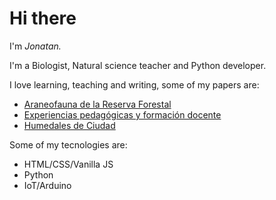 # Hi there 

I'm *Jonatan.*

I'm a Biologist, Natural science teacher and Python developer.

I love learning, teaching and writing, some of my papers are:

- [Araneofauna de la Reserva Forestal](https://www.researchgate.net/publication/325496884_Araneofauna_De_La_Reserva_Forestal_Protectora_Serrania_De_Coraza_Sucre-Colombia)
- [Experiencias pedagógicas y formación docente](https://www.researchgate.net/publication/380661401_Saberes_contextos_y_experiencias_significativas_de_la_educacion_en_el_municipio_de_Rionegro)
- [Humedales de Ciudad](https://www.cornare.gov.co/documentos/humedales-de-ciudad.pdf)



Some of my tecnologies are:

- HTML/CSS/Vanilla JS
- Python
- IoT/Arduino 

